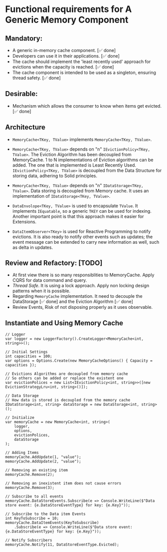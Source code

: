 # Functional requirements for A Generic Memory Component

## Mandatory:

- A generic in-memory cache component. [&#x2705; done]
- Developers can use it in their applications. [&#x2705; done]
- The cache should implement the 'least recently used' approach for evictions when the capacity is reached. [&#x2705; done]
- The cache component is intended to be used as a singleton, ensuring thread safety. [&#x2705; done]

## Desirable:

- Mechanism which allows the consumer to know when items get evicted. [&#x2705; done]

## Architecture

- `MemoryCache<TKey, TValue>` implements `MemoryCache<TKey, TValue>`.
  
- `MemoryCache<TKey, TValue>` depends on "n" `IEvictionPolicy<TKey, TValue>`.
  The Eviction Algorithm has been decoupled from MemoryCache.
  1 to N implementations of Eviction algorithms can be added. The one that is implemented is Least Recently Used.
  `IEvictionPolicy<TKey, TValue>` is decoupled from the Data Structure for storing data, adhering to Solid principles.

- `MemoryCache<TKey, TValue>` depends on "n" `IDataStorage<TKey, TValue>`.
  Data storing is decoupled from Memory cache. It uses an implementation of `IDataStorage<TKey, TValue>`.

- `DataEnvolope<TKey, TValue>` is used to encapsulate `TValue`. It implements `IEquatable`, so a generic `TKEY` can be used for indexing. Another important point is that this approach makes it easier for Extensions.

- `DataItemObserver<TKey>` is used for Reactive Programming to notify evictions. It is also ready to notify other events such as updates; the event message can be extended to carry new information as well, such as delta in updates.


## Review and Refactory: [TODO]

- At first view there is so many responsiblities to MemoryCache. Apply CQRS for data command and query. 
- *Thread Safe*. It is using a lock approach. Apply non locking design patterns when it is possible.
- Regarding `MemoryCache` implementation. It need to decouple the DataStorage [&#x2705; done] and the Eviction Algorithm [&#x2705; done] 
- Review Events, Risk of not disposing properly as it uses observable.

## Instantiate and Using Memory Cache
```
// Logger
var logger = new LoggerFactory().CreateLogger<MemoryCache<int, string>>();

// Initial Settings
int capacities = 100;
var options = Options.Create(new MemoryCacheOptions() { Capacity = capacities });

// Evictions Algorithms are decoupled from memory cache
// So others can be added or replace the existent one
var evictionPolices = new List<IEvictionPolicy<int, string>>([new EvictionStrategyLru<int, string>()]);

// Data Storage
// How data is stored is decoupled from the memory cache
IDataStorage<int, string> dataStorage = new DataStorage<int, string>();

// Initialize
var memoryCache = new MemoryCache<int, string>(
    logger,
    options,
    evictionPolices,
    dataStorage
);

// Adding Items
memoryCache.AddUpdate(1, "value");
memoryCache.AddUpdate(2, "value");

// Removing an existing item
memoryCache.Remove(2);

// Removing an inexistent item does not cause errors
memoryCache.Remove(3);

// Subscribe to all events
memoryCache.DataStoreEvents.Subscribe(e => Console.WriteLine($"Data store event: {e.DataStoreEventType} for key: {e.Key}"));

// Subscribe to the Data item Events
int KeyToSubscribe = 10;
memoryCache.DataItemEvents(KeyToSubscribe)
    .Subscribe(e => Console.WriteLine($"Data store event: {e.DataStoreEventType} for key: {e.Key}"));

// Notify Subscribers
memoryCache.Notify(11, DataStoreEventType.Evicted);
```
